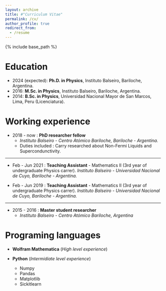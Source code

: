 ```yaml
---
layout: archive
title: #"Curriculum Vitae"
permalink: /cv/
author_profile: true
redirect_from:
  - /resume
---
```


{% include base_path %}

**Education**
======
* 2024 (expected): **Ph.D. in Physics**, Instituto Balseiro, Bariloche, Argentina.
* 2016: **M.Sc. in Physics**, Instituto Balseiro, Bariloche, Argentina.
* 2014: **B.Sc. in Physics**, Universidad Nacional Mayor de San Marcos, Lima, Peru (Licenciatura).

**Working experience**
====== 
* 2018 - now : **PhD researcher fellow**
  * *Instituto Balseiro - Centro Atómico Bariloche, Bariloche - Argentina.*
  * Duties included : Carry researched about Non-Fermi Liquids and Supercondunctivity.

----
* Feb - Jun 2021 : **Teaching Assistant** - Mathematics II (3rd year of undergraduate Physics carrer).
*Instituto Balseiro - Universidad Nacional de Cuyo, Bariloche - Argentina.*

* Feb - Jun 2019 : **Teaching Assistant** - Mathematics II (3rd year of undergraduate Physics carrer). *Instituto Balseiro - Universidad Nacional de Cuyo, Bariloche - Argentina.*

----

* 2015 - 2016 : **Master student researcher**
  * *Instituto Balseiro - Centro Atómico Bariloche, Argentina*
    
  
**Programing languages**
======
* **Wolfram Mathematica** (*High level experience*)

* **Python** (*Intermidiate level experience*)
  * Numpy
  * Pandas
  * Matplotlib
  * Sickitlearn

<!---* SQL (Low level experience)

<!--- Publications
======
 <ul>{% for post in site.publications %}
    {% include archive-single-cv.html %}
  {% endfor %}</ul>
  
Talks
======
(<ul>{% for post in site.talks %})
    {% include archive-single-talk-cv.html %}
  {% endfor %}</ul>
  
Teaching
======
 <ul>{% for post in site.teaching %}
  {% include archive-single-cv.html %}
  {% endfor %}</ul>
  
Service and leadership
======
  *Currently signed in to 43 different slack teams --->
